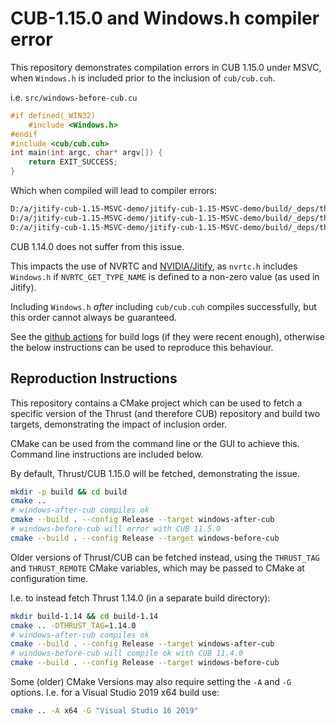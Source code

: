 # CUB-1.15.0 and Windows.h compiler error

This repository demonstrates compilation errors in CUB 1.15.0 under MSVC, when `Windows.h` is included prior to the inclusion of `cub/cub.cuh`.

i.e. `src/windows-before-cub.cu`

```c++
#if defined(_WIN32)
    #include <Windows.h>
#endif
#include <cub/cub.cuh>
int main(int argc, char* argv[]) {
    return EXIT_SUCCESS;
}
```

Which when compiled will lead to compiler errors:

```bash
D:/a/jitify-cub-1.15-MSVC-demo/jitify-cub-1.15-MSVC-demo/build/_deps/thrust-src/dependencies/cub\cub/device/dispatch/dispatch_segmented_sort.cuh(338): error : invalid combination of type specifiers [D:\a\jitify-cub-1.15-MSVC-demo\jitify-cub-1.15-MSVC-demo\build\jitify-before-cub.vcxproj]
D:/a/jitify-cub-1.15-MSVC-demo/jitify-cub-1.15-MSVC-demo/build/_deps/thrust-src/dependencies/cub\cub/device/dispatch/dispatch_segmented_sort.cuh(338): error : expected an identifier [D:\a\jitify-cub-1.15-MSVC-demo\jitify-cub-1.15-MSVC-demo\build\jitify-before-cub.vcxproj]
D:/a/jitify-cub-1.15-MSVC-demo/jitify-cub-1.15-MSVC-demo/build/_deps/thrust-src/dependencies/cub\cub/device/dispatch/dispatch_segmented_sort.cuh(379): error : expected a member name [D:\a\jitify-cub-1.15-MSVC-demo\jitify-cub-1.15-MSVC-demo\build\jitify-before-cub.vcxproj]
```

CUB 1.14.0 does not suffer from this issue.

This impacts the use of NVRTC and [NVIDIA/Jitify](https://github.com/NVIDIA/jitify), as `nvrtc.h` includes `Windows.h` if `NVRTC_GET_TYPE_NAME` is defined to a non-zero value (as used in Jitify).

Including `Windows.h` *after* including `cub/cub.cuh` compiles successfully, but this order cannot always be guaranteed.

See the [github actions](https://github.com/ptheywood/cub-1.15-windows.h-demo/actions) for build logs (if they were recent enough), otherwise the below instructions can be used to reproduce this behaviour.

## Reproduction Instructions

This repository contains a CMake project which can be used to fetch a specific version of the Thrust (and therefore CUB) repository and build two targets, demonstrating the impact of inclusion order.

CMake can be used from the command line or the GUI to achieve this. Command line instructions are included below.

By default, Thrust/CUB 1.15.0 will be fetched, demonstrating the issue.

```bash
mkdir -p build && cd build
cmake ..
# windows-after-cub compiles ok
cmake --build . --config Release --target windows-after-cub
# windows-before-cub will error with CUB 11.5.0
cmake --build . --config Release --target windows-before-cub
```

Older versions of Thrust/CUB can be fetched instead, using the `THRUST_TAG` and `THRUST_REMOTE` CMake variables, which may be passed to CMake at configuration time. 

I.e. to instead fetch Thrust 1.14.0 (in a separate build directory):

```bash
mkdir build-1.14 && cd build-1.14
cmake .. -DTHRUST_TAG=1.14.0
# windows-after-cub compiles ok
cmake --build . --config Release --target windows-after-cub
# windows-before-cub will compile ok with CUB 11.4.0
cmake --build . --config Release --target windows-before-cub
```

Some (older) CMake Versions may also require setting the `-A` and `-G` options. I.e. for a Visual Studio 2019 x64 build use:

```bash
cmake .. -A x64 -G "Visual Studio 16 2019"
```
